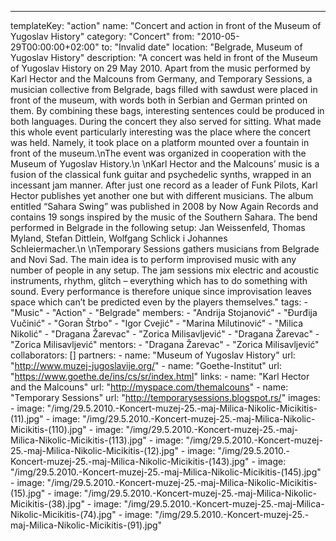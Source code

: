 ---
  templateKey: "action"
  name: "Concert and action in front of the Museum of Yugoslav History"
  category: "Concert"
  from: "2010-05-29T00:00:00+02:00"
  to: "Invalid date"
  location: "Belgrade, Museum of Yugoslav History"
  description: "A concert was held in front of the Museum of Yugoslav History on 29 May 2010. Apart from the music performed by Karl Hector and the Malcouns from Germany, and Temporary Sessions, a musician collective from Belgrade, bags filled with sawdust were placed in front of the museum, with words both in Serbian and German printed on them. By combining these bags, interesting sentences could be produced in both languages. During the concert they also served for sitting. What made this whole event particularly interesting was the place where the concert was held. Namely, it took place on a platform mounted over a fountain in front of the museum.\nThe event was organized in cooperation with the Museum of Yugoslav History.\n \nKarl Hector and the Malcouns’ music is a fusion of the classical funk guitar and psychedelic synths, wrapped in an incessant jam manner. After just one record as a leader of Funk Pilots, Karl Hector publishes yet another one but with different musicians. The album entitled “Sahara Swing” was published in 2008 by Now Again Records and contains 19 songs inspired by the music of the Southern Sahara. The bend performed in Belgrade in the following setup: Jan Weissenfeld, Thomas Myland, Stefan Dittlein, Wolfgang Schlick i Johannes Schleiermacher.\n \nTemporary Sessions gathers musicians from Belgrade and Novi Sad. The main idea is to perform improvised music with any number of people in any setup. The jam sessions mix electric and acoustic instruments, rhythm, glitch – everything which has to do something with sound. Every performance is therefore unique since improvisation leaves space which can’t be predicted even by the players themselves."
  tags: 
    - "Music"
    - "Action"
    - "Belgrade"
  members: 
    - "Andrija Stojanović"
    - "Đurđija Vučinić"
    - "Goran Štrbo"
    - "Igor Cvejić"
    - "Marina Milutinović"
    - "Milica Nikolić"
    - "Dragana Žarevac"
    - "Zorica Milisavljević"
    - "Dragana Žarevac"
    - "Zorica Milisavljević"
  mentors: 
    - "Dragana Žarevac"
    - "Zorica Milisavljević"
  collaborators: []
  partners: 
    - 
      name: "Museum of Yugoslav History"
      url: "http://www.muzej-jugoslavije.org/"
    - 
      name: "Goethe-Institut"
      url: "https://www.goethe.de/ins/cs/sr/index.html"
  links: 
    - 
      name: "Karl Hector and the Malcouns"
      url: "http://myspace.com/themalcouns"
    - 
      name: "Temporary Sessions"
      url: "http://temporarysessions.blogspot.rs/"
  images: 
    - 
      image: "/img/29.5.2010.-Koncert-muzej-25.-maj-Milica-Nikolic-Micikitis-(11).jpg"
    - 
      image: "/img/29.5.2010.-Koncert-muzej-25.-maj-Milica-Nikolic-Micikitis-(110).jpg"
    - 
      image: "/img/29.5.2010.-Koncert-muzej-25.-maj-Milica-Nikolic-Micikitis-(113).jpg"
    - 
      image: "/img/29.5.2010.-Koncert-muzej-25.-maj-Milica-Nikolic-Micikitis-(12).jpg"
    - 
      image: "/img/29.5.2010.-Koncert-muzej-25.-maj-Milica-Nikolic-Micikitis-(143).jpg"
    - 
      image: "/img/29.5.2010.-Koncert-muzej-25.-maj-Milica-Nikolic-Micikitis-(145).jpg"
    - 
      image: "/img/29.5.2010.-Koncert-muzej-25.-maj-Milica-Nikolic-Micikitis-(15).jpg"
    - 
      image: "/img/29.5.2010.-Koncert-muzej-25.-maj-Milica-Nikolic-Micikitis-(38).jpg"
    - 
      image: "/img/29.5.2010.-Koncert-muzej-25.-maj-Milica-Nikolic-Micikitis-(74).jpg"
    - 
      image: "/img/29.5.2010.-Koncert-muzej-25.-maj-Milica-Nikolic-Micikitis-(91).jpg"
